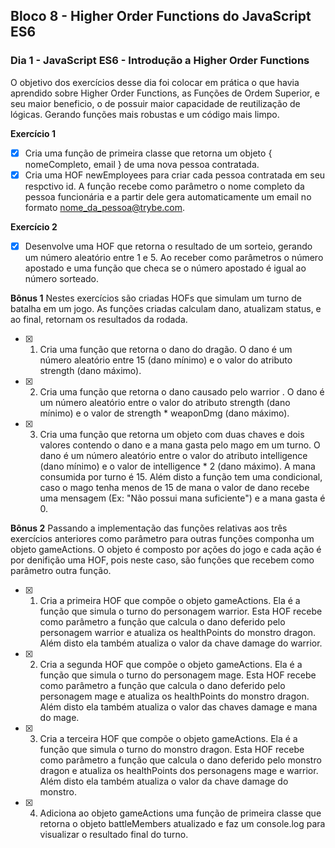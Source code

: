 ## Bloco 8 - Higher Order Functions do JavaScript ES6
### Dia 1 - JavaScript ES6 - Introdução a Higher Order Functions

O objetivo dos exercícios desse dia foi colocar em prática o que havia aprendido sobre Higher Order Functions, as Funções de Ordem Superior, e seu maior beneficio, o de possuir maior capacidade de reutilização de lógicas. Gerando funções mais robustas e um código mais limpo.

**Exercício 1**

- [x] Cria uma função de primeira classe que retorna um objeto { nomeCompleto, email } de uma nova pessoa contratada.
- [x] Cria uma HOF newEmployees para criar cada pessoa contratada em seu respctivo id. A função recebe como parâmetro o nome completo da pessoa funcionária e a partir dele gera automaticamente um email no formato nome_da_pessoa@trybe.com.

**Exercício 2**

- [x] Desenvolve uma HOF que retorna o resultado de um sorteio, gerando um número aleatório entre 1 e 5. Ao receber como parâmetros o número apostado e uma função que checa se o número apostado é igual ao número sorteado.

**Bônus 1**
Nestes exercícios são criadas HOFs que simulam um turno de batalha em um jogo. 
As funções criadas calculam dano, atualizam status, e ao final, retornam os resultados da rodada.

- [x] 1. Cria uma função que retorna o dano do dragão.
O dano é um número aleatório entre 15 (dano mínimo) e o valor do atributo strength (dano máximo).

- [x] 2. Cria uma função que retorna o dano causado pelo warrior .
O dano é um número aleatório entre o valor do atributo strength (dano mínimo) e o valor de strength * weaponDmg (dano máximo).

- [x] 3. Cria uma função que retorna um objeto com duas chaves e dois valores contendo o dano e a mana gasta pelo mago em um turno.
O dano é um número aleatório entre o valor do atributo intelligence (dano mínimo) e o valor de intelligence * 2 (dano máximo).
A mana consumida por turno é 15. Além disto a função tem uma condicional, caso o mago tenha menos de 15 de mana o valor de dano recebe uma mensagem (Ex: "Não possui mana suficiente") e a mana gasta é 0.

**Bônus 2**
Passando a implementação das funções relativas aos três exercícios anteriores como parâmetro para outras funções componha um objeto gameActions.
 O objeto é composto por ações do jogo e cada ação é por denifição uma HOF, pois neste caso, são funções que recebem como parâmetro outra função.

- [x] 1. Cria a primeira HOF que compõe o objeto gameActions. Ela é a função que simula o turno do personagem warrior. Esta HOF recebe como parâmetro a função que calcula o dano deferido pelo personagem warrior e atualiza os healthPoints do monstro dragon. Além disto ela também atualiza o valor da chave damage do warrior.

- [x] 2. Cria a segunda HOF que compõe o objeto gameActions. Ela é a função que simula o turno do personagem mage. Esta HOF recebe como parâmetro a função que calcula o dano deferido pelo personagem mage e atualiza os healthPoints do monstro dragon. Além disto ela também atualiza o valor das chaves damage e mana do mage.

- [x] 3. Cria a terceira HOF que compõe o objeto gameActions. Ela é a função que simula o turno do monstro dragon. Esta HOF recebe como parâmetro a função que calcula o dano deferido pelo monstro dragon e atualiza os healthPoints dos personagens mage e warrior. Além disto ela também atualiza o valor da chave damage do monstro. 

- [x] 4. Adiciona ao objeto gameActions uma função de primeira classe que retorna o objeto battleMembers atualizado e faz um console.log para visualizar o resultado final do turno.
